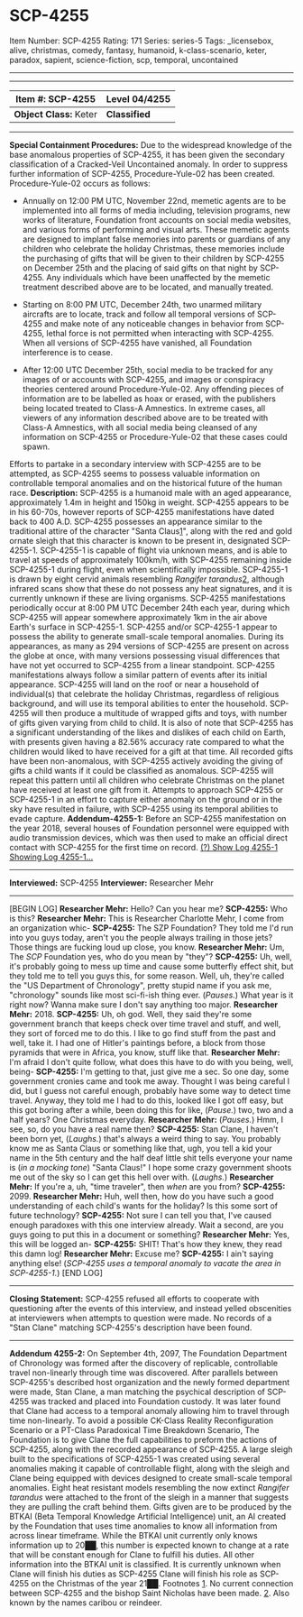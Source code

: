 # SCP-4255
Item Number: SCP-4255
Rating: 171
Series: series-5
Tags: _licensebox, alive, christmas, comedy, fantasy, humanoid, k-class-scenario, keter, paradox, sapient, science-fiction, scp, temporal, uncontained

---

* * *
**Item #:** SCP-4255 | **Level 04/4255**  
---|---  
**Object Class:** Keter | **Classified**  
* * *
**Special Containment Procedures:** Due to the widespread knowledge of the base anomalous properties of SCP-4255, it has been given the secondary classification of a Cracked-Veil Uncontained anomaly. In order to suppress further information of SCP-4255, Procedure-Yule-02 has been created. Procedure-Yule-02 occurs as follows:
  * Annually on 12:00 PM UTC, November 22nd, memetic agents are to be implemented into all forms of media including, television programs, new works of literature, Foundation front accounts on social media websites, and various forms of performing and visual arts. These memetic agents are designed to implant false memories into parents or guardians of any children who celebrate the holiday Christmas, these memories include the purchasing of gifts that will be given to their children by SCP-4255 on December 25th and the placing of said gifts on that night by SCP-4255. Any individuals which have been unaffected by the memetic treatment described above are to be located, and manually treated.

  * Starting on 8:00 PM UTC, December 24th, two unarmed military aircrafts are to locate, track and follow all temporal versions of SCP-4255 and make note of any noticeable changes in behavior from SCP-4255, lethal force is not permitted when interacting with SCP-4255. When all versions of SCP-4255 have vanished, all Foundation interference is to cease.

  * After 12:00 UTC December 25th, social media to be tracked for any images of or accounts with SCP-4255, and images or conspiracy theories centered around Procedure-Yule-02. Any offending pieces of information are to be labelled as hoax or erased, with the publishers being located treated to Class-A Amnestics. In extreme cases, all viewers of any information described above are to be treated with Class-A Amnestics, with all social media being cleansed of any information on SCP-4255 or Procedure-Yule-02 that these cases could spawn.

Efforts to partake in a secondary interview with SCP-4255 are to be attempted, as SCP-4255 seems to possess valuable information on controllable temporal anomalies and on the historical future of the human race.
**Description:** SCP-4255 is a humanoid male with an aged appearance, approximately 1.4m in height and 150kg in weight. SCP-4255 appears to be in his 60-70s, however reports of SCP-4255 manifestations have dated back to 400 A.D. SCP-4255 possesses an appearance similar to the traditional attire of the character "Santa Claus[1](javascript:;)", along with the red and gold ornate sleigh that this character is known to be present in, designated SCP-4255-1. SCP-4255-1 is capable of flight via unknown means, and is able to travel at speeds of approximately 100km/h, with SCP-4255 remaining inside SCP-4255-1 during flight, even when scientifically impossible. SCP-4255-1 is drawn by eight cervid animals resembling _Rangifer tarandus_[2](javascript:;), although infrared scans show that these do not possess any heat signatures, and it is currently unknown if these are living organisms.
SCP-4255 manifestations periodically occur at 8:00 PM UTC December 24th each year, during which SCP-4255 will appear somewhere approximately 1km in the air above Earth's surface in SCP-4255-1. SCP-4255 and/or SCP-4255-1 appear to possess the ability to generate small-scale temporal anomalies. During its appearances, as many as 294 versions of SCP-4255 are present on across the globe at once, with many versions possessing visual differences that have not yet occurred to SCP-4255 from a linear standpoint. SCP-4255 manifestations always follow a similar pattern of events after its initial appearance.
SCP-4255 will land on the roof or near a household of individual(s) that celebrate the holiday Christmas, regardless of religious background, and will use its temporal abilities to enter the household. SCP-4255 will then produce a multitude of wrapped gifts and toys, with number of gifts given varying from child to child. It is also of note that SCP-4255 has a significant understanding of the likes and dislikes of each child on Earth, with presents given having a 82.56% accuracy rate compared to what the children would liked to have received for a gift at that time.
All recorded gifts have been non-anomalous, with SCP-4255 actively avoiding the giving of gifts a child wants if it could be classified as anomalous. SCP-4255 will repeat this pattern until all children who celebrate Christmas on the planet have received at least one gift from it. Attempts to approach SCP-4255 or SCP-4255-1 in an effort to capture either anomaly on the ground or in the sky have resulted in failure, with SCP-4255 using its temporal abilities to evade capture.
**Addendum-4255-1:** Before an SCP-4255 manifestation on the year 2018, several houses of Foundation personnel were equipped with audio transmission devices, which was then used to make an official direct contact with SCP-4255 for the first time on record.
[ (?) Show Log 4255-1](javascript:;)
[ Showing Log 4255-1...](javascript:;)
* * *
**Interviewed:** SCP-4255
**Interviewer:** Researcher Mehr
* * *
[BEGIN LOG]
**Researcher Mehr:** Hello? Can you hear me?
**SCP-4255:** Who is this?
**Researcher Mehr:** This is Researcher Charlotte Mehr, I come from an organization whic-
**SCP-4255:** The SZP Foundation? They told me I'd run into you guys today, aren't you the people always trailing in those jets? Those things are fucking loud up close, you know.
**Researcher Mehr:** Um, The _SCP_ Foundation yes, who do you mean by "they"?
**SCP-4255:** Uh, well, it's probably going to mess up time and cause some butterfly effect shit, but they told me to tell you guys this, for some reason. Well, uh, they're called the "US Department of Chronology", pretty stupid name if you ask me, "chronology" sounds like most sci-fi-ish thing ever. (_Pauses._) What year is it right now? Wanna make sure I don't say anything too major.
**Researcher Mehr:** 2018.
**SCP-4255:** Uh, oh god. Well, they said they're some government branch that keeps check over time travel and stuff, and well, they sort of forced me to do this. I like to go find stuff from the past and well, take it. I had one of Hitler's paintings before, a block from those pyramids that were in Africa, you know, stuff like that.
**Researcher Mehr:** I'm afraid I don't quite follow, what does this have to do with you being, well, being-
**SCP-4255:** I'm getting to that, just give me a sec. So one day, some government cronies came and took me away. Thought I was being careful I did, but I guess not careful enough, probably have some way to detect time travel. Anyway, they told me I had to do this, looked like I got off easy, but this got boring after a while, been doing this for like, (_Pause._) two, two and a half years? One Christmas everyday.
**Researcher Mehr:** (_Pauses._) Hmm, I see, so, do you have a real name then?
**SCP-4255:** Stan Clane, I haven't been born yet, (_Laughs._) that's always a weird thing to say. You probably know me as Santa Claus or something like that, ugh, you tell a kid your name in the 5th century and the half deaf little shit tells everyone your name is (_in a mocking tone_) "Santa Claus!" I hope some crazy government shoots me out of the sky so I can get this hell over with. (_Laughs._)
**Researcher Mehr:** If you're a, uh, "time traveler", then _when_ are you from?
**SCP-4255:** 2099.
**Researcher Mehr:** Huh, well then, how do you have such a good understanding of each child's wants for the holiday? Is this some sort of future technology?
**SCP-4255:** Not sure I can tell you that, I've caused enough paradoxes with this one interview already. Wait a second, are you guys going to put this in a document or something?
**Researcher Mehr:** Yes, this will be logged an-
**SCP-4255:** SHIT! That's how they knew, they read this damn log!
**Researcher Mehr:** Excuse me?
**SCP-4255:** I ain't saying anything else!
(_SCP-4255 uses a temporal anomaly to vacate the area in SCP-4255-1._)
[END LOG]
* * *
**Closing Statement:** SCP-4255 refused all efforts to cooperate with questioning after the events of this interview, and instead yelled obscenities at interviewers when attempts to question were made. No records of a "Stan Clane" matching SCP-4255's description have been found.
* * *
**Addendum 4255-2:** On September 4th, 2097, The Foundation Department of Chronology was formed after the discovery of replicable, controllable travel non-linearly through time was discovered. After parallels between SCP-4255's described host organization and the newly formed department were made, Stan Clane, a man matching the psychical description of SCP-4255 was tracked and placed into Foundation custody. It was later found that Clane had access to a temporal anomaly allowing him to travel through time non-linearly.
To avoid a possible CK-Class Reality Reconfiguration Scenario or a PT-Class Paradoxical Time Breakdown Scenario, The Foundation is to give Clane the full capabilities to preform the actions of SCP-4255, along with the recorded appearance of SCP-4255. A large sleigh built to the specifications of SCP-4255-1 was created using several anomalies making it capable of controllable flight, along with the sleigh and Clane being equipped with devices designed to create small-scale temporal anomalies. Eight heat resistant models resembling the now extinct _Rangifer tarandus_ were attached to the front of the sleigh in a manner that suggests they are pulling the craft behind them.
Gifts given are to be produced by the BTKAI (Beta Temporal Knowledge Artificial Intelligence) unit, an AI created by the Foundation that uses time anomalies to know all information from across linear timeframe. While the BTKAI unit currently only knows information up to 20██, this number is expected known to change at a rate that will be constant enough for Clane to fulfill his duties. All other information into the BTKAI unit is classified. It is currently unknown when Clane will finish his duties as SCP-4255 Clane will finish his role as SCP-4255 on the Christmas of the year 21██.
Footnotes
[1](javascript:;). No current connection between SCP-4255 and the bishop Saint Nicholas have been made.
[2](javascript:;). Also known by the names caribou or reindeer.